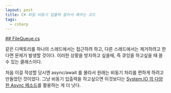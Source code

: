 ```yaml
---
layout: post
title: C# 파일 비동기 입출력 알아서 해주는 코드
tags:
  - csharp
---
```


<a href="assets/FileQueue.cs" download>## FileQueue.cs</a>

같은 디렉토리를 하나의 스레드에서는 접근하려 하고, 다른 스레드에서는 제거하려고 한다면 문제가 발생할 것이다. 이러한 상황을 방지하고 싶을때, 즉 큐잉을 하고싶을 때 쓸 수 있는 클래스이다.  

처음 이걸 작성할 당시엔 async/await 를 몰라서 원래는 비동기 처리를 편하게 하려고 만들었던 것이었다. 그냥 비동기 입출력을 하고싶으면 이것보다는 [System.IO 의 다양한 Async 메소드](https://docs.microsoft.com/en-us/dotnet/standard/io/asynchronous-file-i-o)를 활용하는 게 더 낫다.